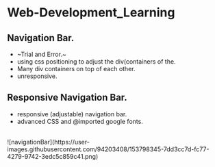 # Web-Development_Learning


## Navigation Bar.
- ~Trial and Error.~
- using css positioning to adjust the div(containers of the.
- Many div containers on top of each other. 
- unresponsive. 

## Responsive Navigation Bar.
- responsive (adjustable) navigation bar.
- advanced CSS and @imported google fonts.
</br>
![navigationBar](https://user-images.githubusercontent.com/94203408/153798345-7dd3cc7d-fc77-4279-9742-3edc5c859c41.png)




